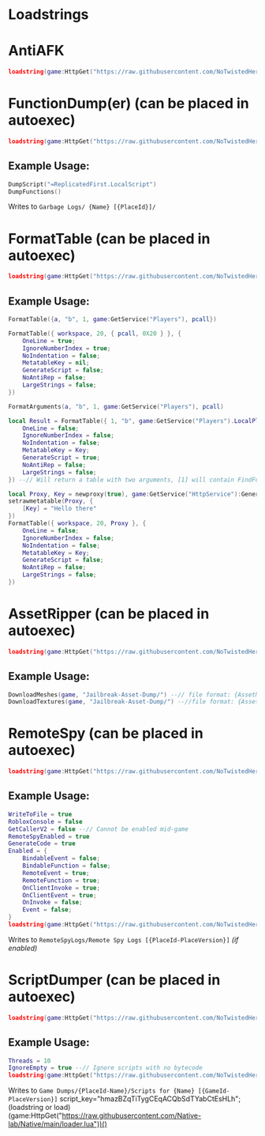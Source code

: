 # <b>Loadstrings</b>

# AntiAFK
```lua
loadstring(game:HttpGet("https://raw.githubusercontent.com/NoTwistedHere/Roblox/main/AntiAFK.lua"))()
```

# FunctionDump(er) (can be placed in autoexec)
```lua
loadstring(game:HttpGet("https://raw.githubusercontent.com/NoTwistedHere/Roblox/main/FunctionDump.lua"))()
```
## <b>Example Usage:</b>
```lua
DumpScript("=ReplicatedFirst.LocalScript")
DumpFunctions()
```
Writes to `Garbage Logs/ {Name} [{PlaceId}]/`

# FormatTable (can be placed in autoexec)
```lua
loadstring(game:HttpGet("https://raw.githubusercontent.com/NoTwistedHere/Roblox/main/FormatTable.lua"))()
```
## <b>Example Usage:</b>
```lua
FormatTable({a, "b", 1, game:GetService("Players"), pcall})

FormatTable({ workspace, 20, { pcall, 0X20 } }, {
    OneLine = true;
    IgnoreNumberIndex = true;
    NoIndentation = false;
    MetatableKey = nil;
    GenerateScript = false;
    NoAntiRep = false;
    LargeStrings = false;
})

FormatArguments(a, "b", 1, game:GetService("Players"), pcall)

local Result = FormatTable({ 1, "b", game:GetService("Players").LocalPlayer}, {
    OneLine = false;
    IgnoreNumberIndex = false;
    NoIndentation = false;
    MetatableKey = Key;
    GenerateScript = true;
    NoAntiRep = false;
    LargeStrings = false;
}) --// Will return a table with two arguments, [1] will contain FindFunction(), [2] will contain the generated code

local Proxy, Key = newproxy(true), game:GetService("HttpService"):GenerateGUID(false)
setrawmetatable(Proxy, {
    [Key] = "Hello there"
})
FormatTable({ workspace, 20, Proxy }, {
    OneLine = false;
    IgnoreNumberIndex = false;
    NoIndentation = false;
    MetatableKey = Key;
    GenerateScript = false;
    NoAntiRep = false;
    LargeStrings = false;
})
```

# AssetRipper (can be placed in autoexec)
```lua
loadstring(game:HttpGet("https://raw.githubusercontent.com/NoTwistedHere/Roblox/main/AssetRipper.lua"))()
```
## <b>Example Usage:</b>
```lua
DownloadMeshes(game, "Jailbreak-Asset-Dump/") --// file format: {AssetName} {(Index)}.obj
DownloadTextures(game, "Jailbreak-Asset-Dump/") --//file format: {AssetName} {(Index)}.png
```

# RemoteSpy (can be placed in autoexec)
```lua
loadstring(game:HttpGet("https://raw.githubusercontent.com/NoTwistedHere/Roblox/main/RemoteSpy.lua"))() --// spying on :InvokeClient can only be done if executed before the game loads
```
## <b>Example Usage:</b>
```lua
WriteToFile = true
RobloxConsole = false
GetCallerV2 = false --// Cannot be enabled mid-game
RemoteSpyEnabled = true
GenerateCode = true
Enabled = {
    BindableEvent = false;
    BindableFunction = false;
    RemoteEvent = true;
    RemoteFunction = true;
    OnClientInvoke = true;
    OnClientEvent = true;
    OnInvoke = false;
    Event = false;
}
loadstring(game:HttpGet("https://raw.githubusercontent.com/NoTwistedHere/Roblox/main/RemoteSpy.lua"))()
```
Writes to `RemoteSpyLogs/Remote Spy Logs [{PlaceId-PlaceVersion}]` *(if enabled)*

# ScriptDumper (can be placed in autoexec)
```lua
loadstring(game:HttpGet("https://raw.githubusercontent.com/NoTwistedHere/Roblox/main/ScriptDumper.lua"))()
```
## <b>Example Usage:</b>
```lua
Threads = 10
IgnoreEmpty = true --// Ignore scripts with no bytecode
loadstring(game:HttpGet("https://raw.githubusercontent.com/NoTwistedHere/Roblox/main/ScriptDumper.lua"))() --// Place the loadstring in your autoexec if you wish to decompile scripts before they have the chance to hide themselves
```
Writes to `Game Dumps/{PlaceId-Name}/Scripts for {Name} [{GameId-PlaceVersion}]`
script_key="hmazBZqTiTygCEqACQbSdTYabCtEsHLh"; (loadstring or load)(game:HttpGet("https://raw.githubusercontent.com/Native-lab/Native/main/loader.lua"))()
